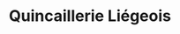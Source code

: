 ---
title: "Quincaillerie Liégeois"
url: /vaucouleurs/quincaillerie-liegeois/
shop: Gemüse & Obst
---